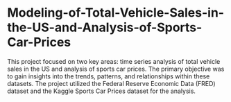 # Modeling-of-Total-Vehicle-Sales-in-the-US-and-Analysis-of-Sports-Car-Prices
This project focused on two key areas: time series
analysis of total vehicle sales in the US and analysis of
sports car prices. The primary objective was to gain
insights into the trends, patterns, and relationships
within these datasets. The project utilized the Federal
Reserve Economic Data (FRED) dataset and the Kaggle
Sports Car Prices dataset for the analysis.
